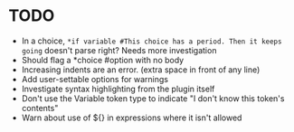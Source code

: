 # TODO

- In a choice, `*if variable #This choice has a period. Then it keeps going` doesn't parse right? Needs more investigation
- Should flag a *choice #option with no body
- Increasing indents are an error. (extra space in front of any line)
- Add user-settable options for warnings
- Investigate syntax highlighting from the plugin itself
- Don't use the Variable token type to indicate "I don't know this token's contents"
- Warn about use of ${} in expressions where it isn't allowed
